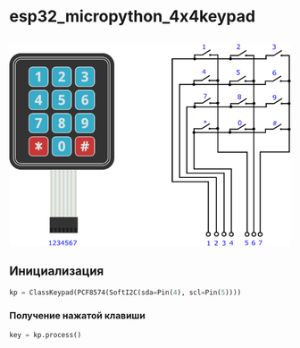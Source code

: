 # esp32_micropython_4x4keypad
```python

```
![Матричная клавиатура 4х4](/files/image1.png)
## Инициализация
```python
kp = ClassKeypad(PCF8574(SoftI2C(sda=Pin(4), scl=Pin(5))))
```
### Получение нажатой клавиши
```python
key = kp.process()
```
